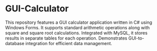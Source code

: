 # GUI-Calculator
This repository features a GUI calculator application written in C# using Windows Forms. It supports standard arithmetic operations along with square and square root calculations. Integrated with MySQL, it stores results in separate tables for each operation. Demonstrates GUI-to-database integration for efficient data management.
